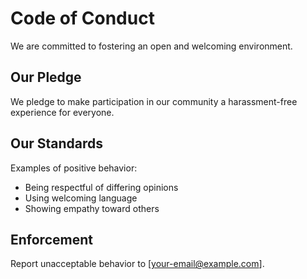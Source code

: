 # Code of Conduct

We are committed to fostering an open and welcoming environment.

## Our Pledge
We pledge to make participation in our community a harassment-free experience for everyone.

## Our Standards
Examples of positive behavior:
- Being respectful of differing opinions
- Using welcoming language
- Showing empathy toward others

## Enforcement
Report unacceptable behavior to [your-email@example.com].
